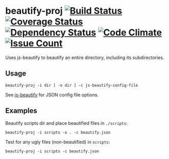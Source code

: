 # beautify-proj [![Build Status](https://travis-ci.org/delta-db/beautify-proj.svg)](https://travis-ci.org/delta-db/beautify-proj) [![Coverage Status](https://coveralls.io/repos/delta-db/beautify-proj/badge.svg?branch=master&service=github)](https://coveralls.io/github/delta-db/beautify-proj?branch=master) [![Dependency Status](https://david-dm.org/delta-db/beautify-proj.svg)](https://david-dm.org/delta-db/beautify-proj) [![Code Climate](https://codeclimate.com/github/delta-db/beautify-proj/badges/gpa.svg)](https://codeclimate.com/github/delta-db/beautify-proj) [![Issue Count](https://codeclimate.com/github/delta-db/beautify-proj/badges/issue_count.svg)](https://codeclimate.com/github/delta-db/beautify-proj)

Uses js-beautify to beautify an entire directory, including its subdirectories.

Usage
---
    beautify-proj -i dir [ -o dir ] -c js-beautify-config-file

See [js-beautify](https://github.com/beautify-web/js-beautify) for JSON config file options.


Examples
---

Beautify scripts dir and place beautified files in `./scripts`:

    beautify-proj -i scripts -o . -c beautify.json

Test for any ugly files (non-beautified) in `scripts`:

    beautify-proj -i scripts -c beautify.json
